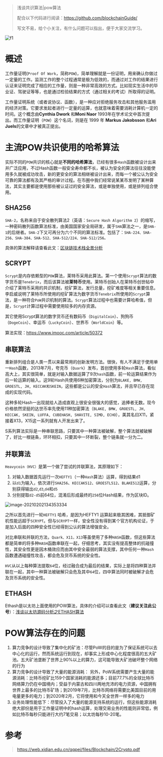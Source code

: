 > 浅谈共识算法|pow算法
>
> 配合以下代码进行阅读：https://github.com/blockchainGuide/
>
> 写文不易，给个小关注，有什么问题可以指出，便于大家交流学习。

![f1](https://tva1.sinaimg.cn/large/008eGmZEgy1gn80djrtwej30d606tmxc.jpg)

# 概述

工作量证明(`Proof Of Work`，简称`POW`)，简单理解就是一份证明，用来确认你做过一定量的工作。监测工作的整个过程通常是极为低效的，而通过对工作的结果进行认证来证明完成了相应的工作量，则是一种非常高效的方式。比如现实生活中的毕业证、驾驶证等等，也是通过检验结果的方式（通过相关的考试）所取得的证明。

工作量证明系统（或者说协议、函数），是一种应对拒绝服务攻击和其他服务滥用的经济对策。它要求发起者进行一定量的运算，也就意味着需要消耗计算机一定的时间。这个概念由**Cynthia Dwork** 和**Moni Naor** 1993年在学术论文中首次提出。而工作量证明（`POW`）这个名词，则是在 1999 年 **Markus Jakobsson** 和**Ari Juels**的文章中才被真正提出。

# 主流POW共识使用的哈希算法

实际不同的`POW`共识的核心就是**不同的哈希算法**，已经有很多`Hash`函数被设计出来并广泛应用，不过Hash函数一般安全寿命都不长，被认为安全的算法往往没能使用多久就被成功攻击，新的更安全的算法相继被设计出来，而每一个被公认为安全可靠的算法都有及其严格的审计过程。在币圈中我们经常说某某币发明了某种算法，其实主要都是使用那些被认证过的安全算法，或是单独使用，或是排列组合使用。

## SHA256 

`SHA-2`，名称来自于安全散列算法2（英语：`Secure Hash Algorithm 2`）的缩写，一种密码散列函数算法标准，由美国国家安全局研发，属于`SHA`算法之一，是`SHA-1`的后继者。`SHA-2`下又可再分为六个不同的算法标准。包括了：`SHA-224、SHA-256、SHA-384、SHA-512、SHA-512/224、SHA-512/256。` 

具体的算法解释请查看此文：[区块链技术栈全景分析](https://github.com/blockchainGuide)

## SCRYPT

`Scrypt`是内存依赖型的`POW`算法，莱特币采用此算法。第一个使用`Scrypt`算法的数字货币是`Tenebrix`，而后该算法被**莱特币**使用。莱特币创始人在莱特币创世帖中介绍了莱特币采用的共识机制，挖矿算法，发行总量，挖矿难度等相关重要信息。李启威说明了莱特币所使用的挖矿算法为数字货币`Tenebrix`所使用的`Scrypt`算法，是一种符合`PoW`共识机制的算法。`Scrypt`算法过程中也需要计算哈希值，但是，`Scrypt`计算过程中需要使用较多的内存资源。

其它使用Scrypt算法的数字货币还有数码币（`DigitalCoin`）、狗狗币（`DogeCoin`）、幸运币（`LuckyCoin`）、世界币（`WorldCoin`）等。

算法实现：https://www.imooc.com/article/50372



## 串联算法

重新排列组合是人类一贯以来最常用的创新发明方法。很快，有人不满足于使用单一`Hash`函数，2013年7月，夸克币（`Quark`）发布，首创使用多轮`Hash`算法，看似高大上，其实很简单，就是对输入数据运算了9次`hash`函数，前一轮运算结果作为后一轮运算的输入。这9轮Hash共使用6种加密算法，分别为`BLAKE, BMW, GROESTL, JH, KECCAK和SKEIN`，这些都是公认的安全`Hash`算法，并且早已存在现成的实现代码。

这种多轮Hash一出现就给人造成直观上很安全很强大的感觉，追捧者无数。现今价格依然坚挺的达世币率先使用11种加密算法（`BLAKE, BMW, GROESTL, JH, KECCAK, SKEIN, LUFFA, CUBEHASH, SHAVITE, SIMD, ECHO`），美其名曰X11，紧接着X13，X15这一系列就有人开发出来了。

S系列算法实际是一种串联思路，只要其中一种算法被破解，整个算法就被破解了，好比一根链条，环环相扣，只要其中一环断裂，整个链条就一分为二。



## 并联算法

`Heavycoin（HVC）`是第一个做了尝试的并联算法，其原理如下：

1. 对输入数据首先运行一次`HEFTY1`（一种`Hash`算法）运算，得到结果d1
2. 以`d1`为输入，依次进行`SHA256`、`KECCAK512`、`GROESTL512`、`BLAKE512`运算，分别获得输出`d2`,`d3`,`d4`和`d5`
3. 分别提取`d2-d5`前64位，混淆后形成最终的`256`位Hash结果，作为区块ID。

![image-20210202134353334](https://tva1.sinaimg.cn/large/008eGmZEgy1gn950ksww1j31e60fetfh.jpg)

之所以首先进行一轮`HEFTY1` 哈希，是因为HEFTY1 运算起来极其困难，其抵御矿机性能远超于`SCRYPT`。但与`SCRYPT`一样，安全性没有得到某个官方机构论证，于是加入后面的四种安全性已经得到公认的算法增强安全。

对比串联和并联的方法，`Quark、X11，X13`等虽使用了多种`HASH`函数，但这些算法都是简单的将多种`HASH`函数串联在一起，仔细思考，其实没有提高整体的抗碰撞性，其安全性更是因木桶效应而由其中安全最弱的算法支撑，其中任何一种`Hash`函数遭遇碰撞性攻击，都会危及货币系统的安全性。

`HVC`从以上每种算法提取`64`位，经过融合成为最后的结果，实际上是将四种算法并联在一起，其中一种算法被破解只会危及其中`64`位，四中算法同时被破解才会危及货币系统的安全性。

## ETHASH

Ethash是以太坊上面使用的POW算法，具体的介绍可以查看此文（**建议关注此公号**）：[浅谈以太坊源码分析之ETHASH算法](https://mp.weixin.qq.com/s?__biz=MzU2MjY5MzcyMQ==&mid=2247484167&idx=1&sn=1cbec62883c0200c7be39e6986cd53e4&scene=19#wechat_redirect)



# POW算法存在的问题

1. 算力竞争的设计导致了集中化的矿池：尽管PoW的目的是为了保证系统可以去中心化的运行，然而系统运行到现在，却事实上形成中心化程度很高的五大矿池。五大矿池垄断了世界上90%以上的算力，这可能导致大矿池破坏整个网络的行为
2. 算力竞争的设计导致了大量的能源消耗： 另外，PoW系统需要产生大量的能源消耗：比特币挖矿比159个国家消耗的能源还多；目前77.7%的全球比特币网络算力仍在中国境内；受益于内蒙古和四川两地充沛的电力资源，中国拥有世界上最多的比特币矿场；到2019年7月，比特币网络将需要比美国目前的用电量更多的电力；到2020年2月，它将使用和今天全世界一样多的电力
3. 业务处理性能低下：尽管投入了大量的能源支持系统的运行，但这些能源消耗绝大部份是用于工作量证明中的hash运算，处理交易业务的性能则非常低，例如比特币每秒只能进行大约7笔交易；以太坊每秒10-20笔。

# 参考

>  https://web.xidian.edu.cn/qqpei/files/Blockchain/2Crypto.pdf